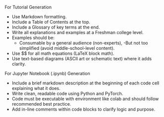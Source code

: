 For Tutorial Generation 
- Use Markdown formatting.
- Include a Table of Contents at the top.
- Include a Glossary of key terms at the end.
- Write all explanations and examples at a Freshman college level.
- Examples should be:
  - Consumable by a general audience (non-experts),
  -But not too simplified (avoid middle-school-level content).
- Use $$ for all math equations (LaTeX block math).
- Use text-based diagrams (ASCII art or schematic text) where it adds clarity.

For Jupyter Notebook (.ipynb) Generation
- Include a brief markdown description at the beginning of each code cell explaining what it does.
- Write clean, readable code using Python and PyTorch.
- Code must be executable with environment like colab and should follow recommended best practice.
- Add in-line comments within code blocks to clarify logic and purpose.